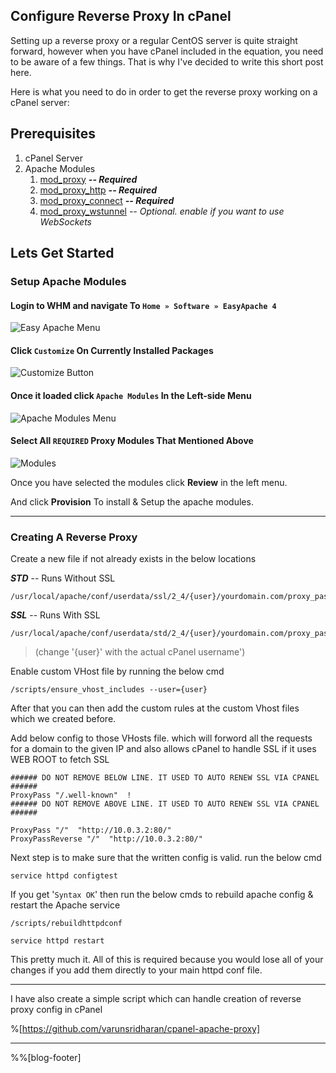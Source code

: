 ## Configure Reverse Proxy In cPanel

Setting up a reverse proxy or a regular CentOS server is quite straight forward, however when you have cPanel included in the equation, you need to be aware of a few things. That is why I've decided to write this short post here.

Here is what you need to do in order to get the reverse proxy working on a cPanel server:


## Prerequisites
1. cPanel Server
2. Apache Modules
    1. [mod_proxy] ___-- Required___
    1. [mod_proxy_http] ___-- Required___
    1. [mod_proxy_connect] ___-- Required___
    3. [mod_proxy_wstunnel] _-- Optional. enable if you want to use WebSockets_


## Lets Get Started

### Setup Apache Modules
#### Login to WHM and navigate To `Home » Software » EasyApache 4`

![Easy Apache Menu](https://s2.do-spaces.com/2020/Nov/29/160664814488.jpg)

#### Click `Customize` On **Currently Installed Packages**

![Customize Button](https://s2.do-spaces.com/2020/Nov/29/160664821549.jpg)

#### Once it loaded click `Apache Modules` In the Left-side Menu

![Apache Modules Menu](https://s2.do-spaces.com/2020/Nov/29/16066482864.jpg)


#### Select All `REQUIRED` Proxy Modules That Mentioned Above
![Modules](https://s2.do-spaces.com/2020/Nov/29/16066488073.jpg)

Once you have selected the modules click **Review** in the left menu.

And click **Provision** To install & Setup the apache modules.

---

### Creating A Reverse Proxy
Create a new file if not already exists in the below locations

***STD*** -- Runs Without SSL
```
/usr/local/apache/conf/userdata/ssl/2_4/{user}/yourdomain.com/proxy_pass.conf
```

***SSL*** -- Runs With SSL
```
/usr/local/apache/conf/userdata/std/2_4/{user}/yourdomain.com/proxy_pass.conf
```

> (change '{user}' with the actual cPanel username')

Enable custom VHost file by running the below cmd
```
/scripts/ensure_vhost_includes --user={user}
```

 After that you can then add the custom rules at the custom Vhost files which we created before.
 
Add below config to those VHosts file. which will forword all the requests for a domain to the given IP and also allows cPanel to handle SSL if it uses WEB ROOT to fetch SSL

```
###### DO NOT REMOVE BELOW LINE. IT USED TO AUTO RENEW SSL VIA CPANEL ######
ProxyPass "/.well-known"  !
###### DO NOT REMOVE ABOVE LINE. IT USED TO AUTO RENEW SSL VIA CPANEL ######

ProxyPass "/"  "http://10.0.3.2:80/"
ProxyPassReverse "/"  "http://10.0.3.2:80/"
```

Next step is to make sure that the written config is valid. run the below cmd
```
service httpd configtest
```

If you get '`Syntax OK`' then run the below cmds to rebuild apache config & restart the Apache service

```
/scripts/rebuildhttpdconf 

service httpd restart
```

This pretty much it. All of this is required because you would lose all of your changes if you add them directly to your main httpd conf file.


---

I have also create a simple script which can handle creation of reverse proxy config in cPanel 

%[https://github.com/varunsridharan/cpanel-apache-proxy]

---


[mod_proxy]: http://httpd.apache.org/docs/current/mod/mod_proxy.html
[mod_proxy_http]: https://httpd.apache.org/docs/2.4/mod/mod_proxy_http.html
[mod_proxy_connect]: https://httpd.apache.org/docs/2.4/mod/mod_proxy_connect.html
[mod_proxy_wstunnel]: https://httpd.apache.org/docs/2.4/mod/mod_proxy_wstunnel.html

%%[blog-footer]